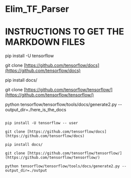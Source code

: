 
# Elim_TF_Parser
# INSTRUCTIONS TO GET THE MARKDOWN FILES

pip install -U tensorflow 

git clone [https://github.com/tensorflow/docs](https://github.com/tensorflow/docs)

pip install docs/

git clone [https://github.com/tensorflow/tensorflow/](https://github.com/tensorflow/tensorflow/)

python tensorflow/tensorflow/tools/docs/generate2.py --output_dir=./here_is_the_docs

```

pip install -U tensorflow -- user

git clone [https://github.com/tensorflow/docs](https://github.com/tensorflow/docs)

pip install docs/

git clone [https://github.com/tensorflow/tensorflow/](https://github.com/tensorflow/tensorflow/)

python tensorflow/tensorflow/tools/docs/generate2.py --output_dir=./output
